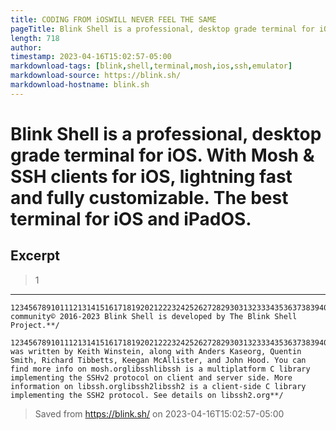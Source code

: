 ```yaml
---
title: CODING FROM iOSWILL NEVER FEEL THE SAME
pageTitle: Blink Shell is a professional, desktop grade terminal for iOS. With Mosh & SSH clients for iOS, lightning fast and fully customizable. The best terminal for iOS and iPadOS.
length: 718
author: 
timestamp: 2023-04-16T15:02:57-05:00
markdownload-tags: [blink,shell,terminal,mosh,ios,ssh,emulator]
markdownload-source: https://blink.sh/
markdownload-hostname: blink.sh
---
```


# Blink Shell is a professional, desktop grade terminal for iOS. With Mosh & SSH clients for iOS, lightning fast and fully customizable. The best terminal for iOS and iPadOS.

## Excerpt
> 1

---
```
1234567891011121314151617181920212223242526272829303132333435363738394041424344454647484950515253545556575859606162636465666768/**Our community© 2016-2023 Blink Shell is developed by The Blink Shell Project.**/
```

```
1234567891011121314151617181920212223242526272829303132333435363738394041424344454647484950515253545556/**MoshMosh was written by Keith Winstein, along with Anders Kaseorg, Quentin Smith, Richard Tibbetts, Keegan McAllister, and John Hood. You can find more info on mosh.orglibsshlibssh is a multiplatform C library implementing the SSHv2 protocol on client and server side. More information on libssh.orglibssh2libssh2 is a client-side C library implementing the SSH2 protocol. See details on libssh2.org**/
```

> Saved from https://blink.sh/ on 2023-04-16T15:02:57-05:00